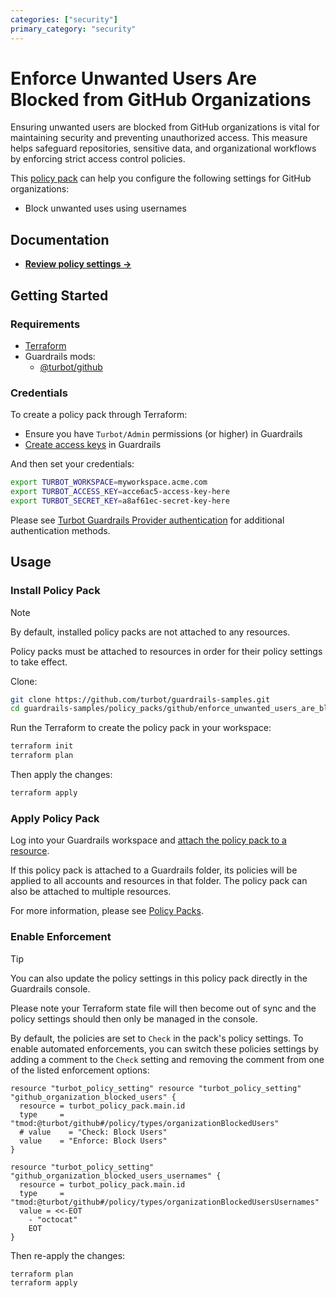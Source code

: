 ```yaml
---
categories: ["security"]
primary_category: "security"
---
```


# Enforce Unwanted Users Are Blocked from GitHub Organizations

Ensuring unwanted users are blocked from GitHub organizations is vital for maintaining security and preventing unauthorized access. This measure helps safeguard repositories, sensitive data, and organizational workflows by enforcing strict access control policies.

This [policy pack](https://turbot.com/guardrails/docs/concepts/policy-packs) can help you configure the following settings for GitHub organizations:

- Block unwanted uses using usernames

## Documentation

- **[Review policy settings →](https://hub.guardrails.turbot.com/policy-packs/github_enforce_unwanted_users_are_blocked_from_organizations/settings)**

## Getting Started

### Requirements

- [Terraform](https://developer.hashicorp.com/terraform/install)
- Guardrails mods:
  - [@turbot/github](https://hub.guardrails.turbot.com/mods/github)

### Credentials

To create a policy pack through Terraform:

- Ensure you have `Turbot/Admin` permissions (or higher) in Guardrails
- [Create access keys](https://turbot.com/guardrails/docs/guides/iam/access-keys#generate-a-new-guardrails-api-access-key) in Guardrails

And then set your credentials:

```sh
export TURBOT_WORKSPACE=myworkspace.acme.com
export TURBOT_ACCESS_KEY=acce6ac5-access-key-here
export TURBOT_SECRET_KEY=a8af61ec-secret-key-here
```

Please see [Turbot Guardrails Provider authentication](https://registry.terraform.io/providers/turbot/turbot/latest/docs#authentication) for additional authentication methods.

## Usage

### Install Policy Pack

> [!NOTE]
> By default, installed policy packs are not attached to any resources.
>
> Policy packs must be attached to resources in order for their policy settings to take effect.

Clone:

```sh
git clone https://github.com/turbot/guardrails-samples.git
cd guardrails-samples/policy_packs/github/enforce_unwanted_users_are_blocked_from_organizations
```

Run the Terraform to create the policy pack in your workspace:

```sh
terraform init
terraform plan
```

Then apply the changes:

```sh
terraform apply
```

### Apply Policy Pack

Log into your Guardrails workspace and [attach the policy pack to a resource](https://turbot.com/guardrails/docs/guides/policy-packs#attach-a-policy-pack-to-a-resource).

If this policy pack is attached to a Guardrails folder, its policies will be applied to all accounts and resources in that folder. The policy pack can also be attached to multiple resources.

For more information, please see [Policy Packs](https://turbot.com/guardrails/docs/concepts/policy-packs).

### Enable Enforcement

> [!TIP]
> You can also update the policy settings in this policy pack directly in the Guardrails console.
>
> Please note your Terraform state file will then become out of sync and the policy settings should then only be managed in the console.

By default, the policies are set to `Check` in the pack's policy settings. To enable automated enforcements, you can switch these policies settings by adding a comment to the `Check` setting and removing the comment from one of the listed enforcement options:

```hcl
resource "turbot_policy_setting" resource "turbot_policy_setting" "github_organization_blocked_users" {
  resource = turbot_policy_pack.main.id
  type     = "tmod:@turbot/github#/policy/types/organizationBlockedUsers"
  # value    = "Check: Block Users"
  value    = "Enforce: Block Users"
}

resource "turbot_policy_setting" "github_organization_blocked_users_usernames" {
  resource = turbot_policy_pack.main.id
  type     = "tmod:@turbot/github#/policy/types/organizationBlockedUsersUsernames"
  value = <<-EOT
    - "octocat"
    EOT
}
```

Then re-apply the changes:

```sh
terraform plan
terraform apply
```
